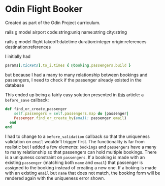 # Odin Flight Booker

Created as part of the Odin Project curriculum.

rails g model airport code:string:uniq name:string city:string

rails g model flight takeoff:datetime duration:integer origin:references destination:references





I initially had

```ruby
params[:tickets].to_i.times { @booking.passengers.build }
```

but because I had a many to many relationship between bookings and passengers, I need to check if the passenger already existed in the database

This ended up being a fairly easy solution presented in [this](https://medium.com/inview-technical-blog/rails-5-using-find-or-create-by-for-nested-attributes-ff633aee62a1) article: a `before_save` callback:

```ruby
def find_or_create_passenger
	self.passengers = self.passengers.map do |passenger|
  	Passenger.find_or_create_by(email: passenger.email)
  end
end
```

I had to change to a `before_validation` callback so that the uniqueness validation on `email` wouldn't trigger first. The functionality is far from realistic but I added a few elements:
`bookings` and `passengers` have a many to many relationship so that passengers can hold multiple bookings. There is a uniquness constraint on `passengers`. If a booking is made with an existing `passenger` (matching both `name` and `email`) that passenger is assigned to the booking instead of creating a new one. If a boking is made with an existing `email` but `name` that does not match, the booking form will be rendered again with the uniqueness error shown.